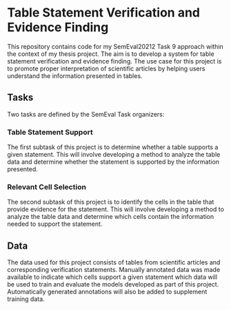 # Table Statement Verification and Evidence Finding

This repository contains code for my SemEval20212 Task 9 approach within the context of my thesis project. The aim is to develop a system for table statement verification and evidence finding. The use case for this project is to promote proper interpretation of scientific articles by helping users understand the information presented in tables.

## Tasks

Two tasks are defined by the SemEval Task organizers: 

### Table Statement Support

The first subtask of this project is to determine whether a table supports a given statement. This will involve developing a method to analyze the table data and determine whether the statement is supported by the information presented.

### Relevant Cell Selection

The second subtask of this project is to identify the cells in the table that provide evidence for the statement. This will involve developing a method to analyze the table data and determine which cells contain the information needed to support the statement.

## Data

The data used for this project consists of tables from scientific articles and corresponding verification statements. Manually annotated data was made available to indicate which cells support a given statement which data will be used to train and evaluate the models developed as part of this project. Automatically generated annotations will also be added to supplement training data. 


